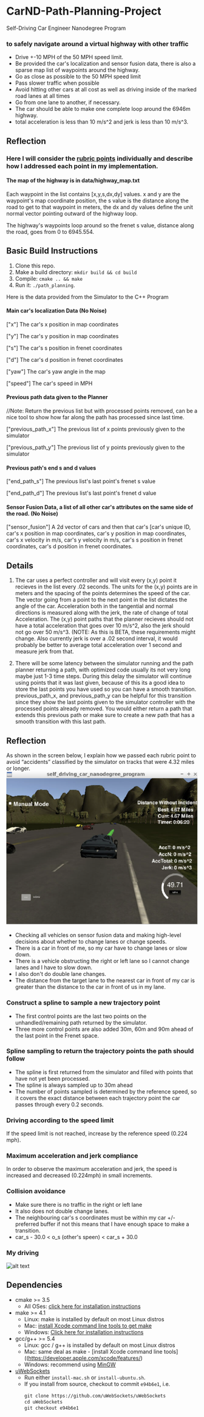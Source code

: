 # CarND-Path-Planning-Project
Self-Driving Car Engineer Nanodegree Program

[//]: # (Image References)

[image1]: ./images/simulator.PNG "Simulation screen"
[image2]: ./images/highway_path_f.GIF "Result"


### to safely navigate around a virtual highway with other traffic
- Drive +-10 MPH of the 50 MPH speed limit.
- Be provided the car's localization and sensor fusion data, there is also a sparse map list of waypoints around the highway. 
- Go as close as possible to the 50 MPH speed limit
- Pass slower traffic when possible
- Avoid hitting other cars at all cost as well as driving inside of the marked road lanes at all times
- Go from one lane to another, if necessary.
- The car should be able to make one complete loop around the 6946m highway.
- total acceleration is less than 10 m/s^2 and jerk is less than 10 m/s^3.

## Reflection
### Here I will consider the [rubric points](https://review.udacity.com/#!/rubrics/1971/view) individually and describe how I addressed each point in my implementation.  

#### The map of the highway is in data/highway_map.txt
Each waypoint in the list contains  [x,y,s,dx,dy] values. x and y are the waypoint's map coordinate position, the s value is the distance along the road to get to that waypoint in meters, the dx and dy values define the unit normal vector pointing outward of the highway loop.

The highway's waypoints loop around so the frenet s value, distance along the road, goes from 0 to 6945.554.

## Basic Build Instructions

1. Clone this repo.
2. Make a build directory: `mkdir build && cd build`
3. Compile: `cmake .. && make`
4. Run it: `./path_planning`.

Here is the data provided from the Simulator to the C++ Program

#### Main car's localization Data (No Noise)

["x"] The car's x position in map coordinates

["y"] The car's y position in map coordinates

["s"] The car's s position in frenet coordinates

["d"] The car's d position in frenet coordinates

["yaw"] The car's yaw angle in the map

["speed"] The car's speed in MPH

#### Previous path data given to the Planner

//Note: Return the previous list but with processed points removed, can be a nice tool to show how far along
the path has processed since last time. 

["previous_path_x"] The previous list of x points previously given to the simulator

["previous_path_y"] The previous list of y points previously given to the simulator

#### Previous path's end s and d values 

["end_path_s"] The previous list's last point's frenet s value

["end_path_d"] The previous list's last point's frenet d value

#### Sensor Fusion Data, a list of all other car's attributes on the same side of the road. (No Noise)

["sensor_fusion"] A 2d vector of cars and then that car's [car's unique ID, car's x position in map coordinates, car's y position in map coordinates, car's x velocity in m/s, car's y velocity in m/s, car's s position in frenet coordinates, car's d position in frenet coordinates. 

## Details

1. The car uses a perfect controller and will visit every (x,y) point it recieves in the list every .02 seconds. The units for the (x,y) points are in meters and the spacing of the points determines the speed of the car. The vector going from a point to the next point in the list dictates the angle of the car. Acceleration both in the tangential and normal directions is measured along with the jerk, the rate of change of total Acceleration. The (x,y) point paths that the planner recieves should not have a total acceleration that goes over 10 m/s^2, also the jerk should not go over 50 m/s^3. (NOTE: As this is BETA, these requirements might change. Also currently jerk is over a .02 second interval, it would probably be better to average total acceleration over 1 second and measure jerk from that.

2. There will be some latency between the simulator running and the path planner returning a path, with optimized code usually its not very long maybe just 1-3 time steps. During this delay the simulator will continue using points that it was last given, because of this its a good idea to store the last points you have used so you can have a smooth transition. previous_path_x, and previous_path_y can be helpful for this transition since they show the last points given to the simulator controller with the processed points already removed. You would either return a path that extends this previous path or make sure to create a new path that has a smooth transition with this last path.

## Reflection
As shown in the screen below, I explain how we passed each rubric point to avoid “accidents” classified by the simulator on tracks that were 4.32 miles or longer.
![alt text][image1]

- Checking all vehicles on sensor fusion data and making high-level decisions about whether to change lanes or change speeds.
- There is a car in front of me, so my car have to change lanes or slow down. 
- There is a vehicle obstructing the right or left lane so I cannot change lanes and I have to slow down.
- I also don't do double lane changes.
- The distance from the target lane to the nearest car in front of my car is greater than the distance to the car in front of us in my lane.

### Construct a spline to sample a new trajectory point

- The first control points are the last two points on the unhandled/remaining path returned by the simulator.
- Three more control points are also added 30m, 60m and 90m ahead of the last point in the Frenet space.

### Spline sampling to return the trajectory points the path should follow

- The spline is first returned from the simulator and filled with points that have not yet been processed.
- The spline is always sampled up to 30m ahead
- The number of points sampled is determined by the reference speed, so it covers the exact distance between each trajectory point the car passes through every 0.2 seconds.

### Driving according to the speed limit
If the speed limit is not reached, increase by the reference speed (0.224 mph).

### Maximum acceleration and jerk compliance
In order to observe the maximum acceleration and jerk, the speed is increased and decreased (0.224mph) in small increments.

### Collision avoidance

- Make sure there is no traffic in the right or left lane
- It also does not double change lanes.
- The neighbouring car's s coordinates must be within my car +/- preferred buffer if not this means that I have enough space to make a transition.
- car_s - 30.0 < o_s (other's speen) < car_s + 30.0

### My driving
![alt text][image2]

## Dependencies

* cmake >= 3.5
  * All OSes: [click here for installation instructions](https://cmake.org/install/)
* make >= 4.1
  * Linux: make is installed by default on most Linux distros
  * Mac: [install Xcode command line tools to get make](https://developer.apple.com/xcode/features/)
  * Windows: [Click here for installation instructions](http://gnuwin32.sourceforge.net/packages/make.htm)
* gcc/g++ >= 5.4
  * Linux: gcc / g++ is installed by default on most Linux distros
  * Mac: same deal as make - [install Xcode command line tools]((https://developer.apple.com/xcode/features/)
  * Windows: recommend using [MinGW](http://www.mingw.org/)
* [uWebSockets](https://github.com/uWebSockets/uWebSockets)
  * Run either `install-mac.sh` or `install-ubuntu.sh`.
  * If you install from source, checkout to commit `e94b6e1`, i.e.
    ```
    git clone https://github.com/uWebSockets/uWebSockets 
    cd uWebSockets
    git checkout e94b6e1
    ```









